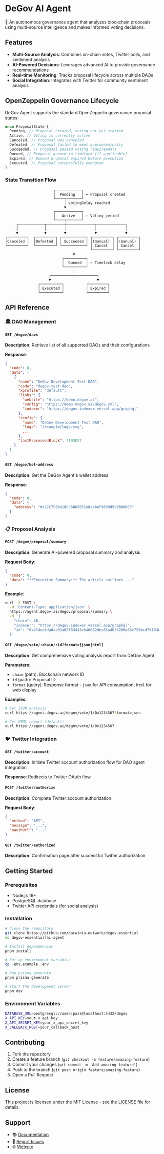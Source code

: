 # DeGov AI Agent

🤖 An autonomous governance agent that analyzes blockchain proposals using multi-source intelligence and makes informed voting decisions.

## Features

- **Multi-Source Analysis**: Combines on-chain votes, Twitter polls, and sentiment analysis
- **AI-Powered Decisions**: Leverages advanced AI to provide governance recommendations
- **Real-time Monitoring**: Tracks proposal lifecycle across multiple DAOs
- **Social Integration**: Integrates with Twitter for community sentiment analysis

## OpenZeppelin Governance Lifecycle

DeGov Agent supports the standard OpenZeppelin governance proposal states:

```typescript
enum ProposalState {
  Pending, // Proposal created, voting not yet started
  Active, // Voting is currently active
  Canceled, // Proposal was canceled
  Defeated, // Proposal failed to meet quorum/majority
  Succeeded, // Proposal passed voting requirements
  Queued, // Proposal queued in timelock (if applicable)
  Expired, // Queued proposal expired before execution
  Executed, // Proposal successfully executed
}
```

### State Transition Flow

```text
                      ┌────────────┐
                      │  Pending   │ ← Proposal created
                      └────┬───────┘
                           │ votingDelay reached
                           ▼
                      ┌────────────┐
                      │   Active   │ ← Voting period
                      └────┬───────┘
     ┌────────────┬────────┼─────────────┬─────────────┐
     │            │        │             │             │
     ▼            ▼        ▼             ▼             ▼
┌─────────┐  ┌─────────┐ ┌───────────┐ ┌─────────┐ ┌─────────┐
│Canceled │  │Defeated │ │ Succeeded │ │(manual) │ │(manual) │
└─────────┘  └─────────┘ └─────┬─────┘ │ Cancel  │ │ Cancel  │
                               │       └─────────┘ └─────────┘
                               ▼
                          ┌──────────┐
                          │  Queued  │ ← Timelock delay
                          └────┬─────┘
                               │
                    ┌──────────┼──────────┐
                    ▼                     ▼
               ┌──────────┐          ┌─────────┐
               │ Executed │          │ Expired │
               └──────────┘          └─────────┘
```

## API Reference

### 🏛️ DAO Management

#### `GET /degov/daos`

**Description**: Retrieve list of all supported DAOs and their configurations

**Response**:

```json
{
  "code": 0,
  "data": [
    {
      "name": "DeGov Development Test DAO",
      "code": "degov-test-dao",
      "xprofile": "default",
      "links": {
        "website": "https://demo.degov.ai",
        "config": "https://demo.degov.ai/degov.yml",
        "indexer": "https://degov-indexer.vercel.app/graphql"
      },
      "config": {
        "name": "DeGov Development Test DAO",
        "logo": "/example/logo.svg",
        ...
      },
      "lastProcessedBlock": 7193027
    }
  ]
}
```

#### `GET /degov/bot-address`

**Description**: Get the DeGov Agent's wallet address

**Response**:

```json
{
  "code": 0,
  "data": {
    "address": "0x22C7F83418Cc6868651e8a46eF9000d9bE8866E5"
  }
}
```

### 📋 Proposal Analysis

#### `POST /degov/proposal/summary`

**Description**: Generate AI-powered proposal summary and analysis

**Request Body**:

```json
{
  "code": 0,
  "data": "**Executive Summary:** The article outlines ..."
}
```

**Example**:

```bash
curl -X POST \
  -H 'Content-Type: application/json' \
  https://agent.degov.ai/degov/proposal/summary \
  -d '{
    "chain": 46,
    "indexer": "https://degov-indexer.vercel.app/graphql",
    "id": "0x474ec4da8ae93a02f63445e646682dbc06a4b55286e86c750bcd7916385b3907"
  }'
```

#### `GET /degov/vote/:chain/:id?format=[json|html]`

**Description**: Get comprehensive voting analysis report from DeGov Agent

**Parameters**:

- `chain` (path): Blockchain network ID
- `id` (path): Proposal ID
- `format` (query): Response format - `json` for API consumption, `html` for web display

**Examples**:

```bash
# Get JSON analysis
curl https://agent.degov.ai/degov/vote/1/0x1234567?format=json

# Get HTML report (default)
curl https://agent.degov.ai/degov/vote/1/0x1234567
```

### 🐦 Twitter Integration

#### `GET /twitter/account`

**Description**: Initiate Twitter account authorization flow for DAO agent integration

**Response**: Redirects to Twitter OAuth flow

#### `POST /twitter/authorize`

**Description**: Complete Twitter account authorization

**Request Body**:

```json
{
  "method": "API",
  "message": "...",
  "oauthUrl": "..."
}
```

#### `GET /twitter/authorized`

**Description**: Confirmation page after successful Twitter authorization

## Getting Started

### Prerequisites

- Node.js 18+
- PostgreSQL database
- Twitter API credentials (for social analysis)

### Installation

```bash
# Clone the repository
git clone https://github.com/darwinia-network/degov-essential
cd degov-essential/ai-agent

# Install dependencies
pnpm install

# Set up environment variables
cp .env.example .env

# Run prisma generate
pnpm prisma generate

# Start the development server
pnpm dev
```

### Environment Variables

```bash
DATABASE_URL=postgresql://user:pass@localhost:5432/degov
X_API_KEY=your_x_api_key
X_API_SECRET_KEY=your_x_api_secret_key
X_CALLBACK_HOST=your_callback_host
```

## Contributing

1. Fork the repository
2. Create a feature branch (`git checkout -b feature/amazing-feature`)
3. Commit your changes (`git commit -m 'Add amazing feature'`)
4. Push to the branch (`git push origin feature/amazing-feature`)
5. Open a Pull Request

## License

This project is licensed under the MIT License - see the [LICENSE](../LICENSE.md) file for details.

## Support

- 📚 [Documentation](https://docs.degov.ai)
- 🐛 [Report Issues](https://github.com/darwinia-network/degov-essential/issues)
- 🌐 [Website](https://degov.ai)

